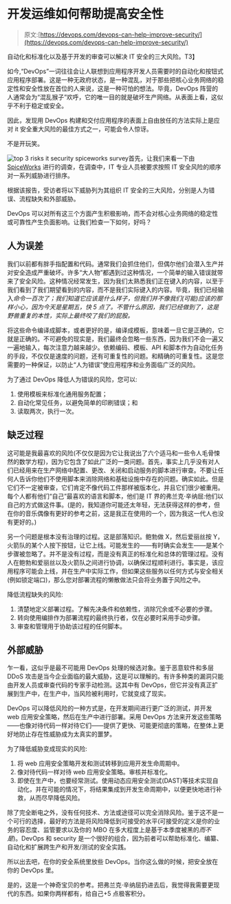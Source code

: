 # 开发运维如何帮助提高安全性

> 原文:[https://devops.com/devops-can-help-improve-security/](https://devops.com/devops-can-help-improve-security/)

自动化和标准化以及基于开发的审查可以解决 IT 安全的三大风险。T3】

如今,“DevOps”一词往往会让人联想到应用程序开发人员需要时的自动化和按钮式应用程序部署。这是一种无政府状态，是一种混乱，对于那些把核心业务网络的稳定性和安全性放在首位的人来说，这是一种可怕的想法。毕竟，DevOps 阵营的人通常会为“混乱猴子”欢呼，它的唯一目的就是破坏生产网络。从表面上看，这似乎不利于稳定或安全。

因此，发现用 DevOps 构建和交付应用程序的表面上自由放任的方法实际上是应对 it 安全重大风险的最佳方式之一，可能会令人惊讶。

不是开玩笑。

![top 3 risks it security spiceworks survey](../Images/cde8e2656dcd9d9a804fcc60421ba01b.png)首先，让我们来看一下由 [SpiceWorks](http://www.spiceworks.com/marketing/state-of-it/report/) 进行的调查，在调查中，IT 专业人员被要求按照 IT 安全风险的顺序对一系列威胁进行排序。

根据该报告，受访者将以下威胁列为其组织 IT 安全的三大风险，分别是人为错误、流程缺失和外部威胁。

DevOps 可以对所有这三个方面产生积极影响，而不会对核心业务网络的稳定性或可靠性产生负面影响。让我们检查一下如何，好吗？

## 人为误差

我们以前都有胖手指配置和代码。通常我们会抓住他们，但偶尔他们会潜入生产并对安全造成严重破坏。许多“大人物”都遇到过这种情况，一个简单的输入错误就带来了安全风险。这种情况经常发生，因为我们太熟悉我们正在键入的内容，以至于我们看到了我们期望看到的内容，而不是我们实际键入的内容。毕竟，我们已经输入*命令一百次了；我们知道它应该是什么样子，但我们并不像我们(可能)应该的那样小心，因为今天是星期五，快 5 点了。不管什么原因，我们已经做到了，这是野兽重复的本性，实际上最终咬了我们的屁股。*

将这些命令编译成脚本，或者更好的是，编译成模板，意味着一旦它是正确的，它就是正确的。不可避免的现实是，我们最终会忽略一些东西，因为我们不会一遍又一遍地输入，每次注意力越来越少。依赖编码、模板、API 和脚本作为自动化任务的手段，不仅仅是速度的问题，还有可重复性的问题。和精确的可重复性。这是您需要的一种保证，以防止“人为错误”使应用程序和业务面临广泛的风险。

为了通过 DevOps 降低人为错误的风险，您可以:

1.  使用模板来标准化通用服务配置；
2.  自动化常见任务，以避免简单的印刷错误；和
3.  读取两次，执行一次。

## 缺乏过程

这可能是我最喜欢的风险(不仅仅是因为它让我说出了六个适马和一些令人毛骨悚然的数学方程)，因为它包含了如此广泛的一类问题。首先，事实上几乎没有对人们已经用来在生产网络中配置、更改、关闭和启动服务的脚本进行审查。不要让任何人告诉你他们不使用脚本来消除网络和基础设施中存在的问题。确实如此。但是它们不一定被审查，它们肯定不像代码工件那样被版本化，并且它们很少被重用。每个人都有他们“自己”最喜欢的语言和脚本，他们是 IT 界的弗兰克·辛纳屈:他们以自己的方式做这件事。(是的，我知道你可能还太年轻，无法获得这样的参考，但在你的音乐偶像有更好的参考之前，这是我正在使用的一个，因为我这一代人也没有更好的。)

另一个问题是根本没有治理的过程。这是部落知识。鲍勃做 X，然后爱丽丝按 Y，火箭队的某个人按下按钮，让它上线。可能发生的——有时确实会发生——是某个步骤被忽略了。并不是没有过程，而是没有真正的标准化和总体的管理过程。没有人在鲍勃和爱丽丝以及火箭队之间进行协调，以确保过程顺利进行。事实是，该应用程序可能会上线，并在生产中实际工作，但如果这些服务以任何方式与安全相关(例如锁定端口)，那么您对部署流程的懒散做法只会将业务置于风险之中。

降低流程缺失的风险:

1.  清楚地定义部署过程。了解先决条件和依赖性，消除冗余或不必要的步骤。
2.  转向使用编排作为部署流程的最终执行者，仅在必要时采用手动步骤。
3.  审查和管理用于协助该过程的任何脚本。

## 外部威胁

乍一看，这似乎是最不可能用 DevOps 处理的候选对象。鉴于恶意软件和多层 DDoS 攻击是当今企业面临的最大威胁，这是可以理解的。有许多种类的漏洞只能由开发人员或审查代码的专家手动检测。这其中有 DevOps，但它并没有真正扩展到生产中，在生产中，当风险被利用时，它就变成了现实。

DevOps 可以降低风险的一种方式是，在开发期间进行更广泛的测试，并开发 web 应用安全策略，然后在生产中进行部署。采用 DevOps 方法来开发这些策略——也像对待代码一样对待它们——提供了更快、可能更彻底的策略，在整体上更好地防止存在性威胁成为太真实的噩梦。

为了降低威胁变成现实的风险:

1.  将 web 应用安全策略开发和测试转移到应用开发生命周期中。
2.  像对待代码一样对待 web 应用安全策略。审核并标准化。
3.  即使在生产中，也要经常测试。使用动态应用安全测试(DAST)等技术实现自动化，并在可能的情况下，将结果集成到开发生命周期中，以便更快地进行补救，从而尽早降低风险。

除了完全断电之外，没有任何技术、方法或途径可以完全消除风险。鉴于这不是一个可行的选择，最好的方法是将风险降低到可接受的水平(可接受的定义是你的业务的容忍度、监管要求以及你的 MBO 在多大程度上是基于本季度被黑的*而不是*)。DevOps 和 security 是一个很好的组合，因为前者可以帮助标准化、编纂、自动化和扩展跨生产和开发/测试的安全实践。

所以出去吧，在你的安全系统里放些 DevOps。当你这么做的时候，把安全放在你的 DevOps 里。

是的，这是一个神奇宝贝的参考。把弗兰克·辛纳屈扔进去后，我觉得我需要更现代的东西。如果你两样都有，给自己+5 点极客积分。